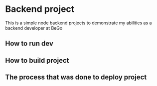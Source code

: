 # Backend project

This is a simple node backend projects to demonstrate my abilities as a backend developer at BeGo

## How to run dev 
## How to build project

## The process that was done to deploy project

